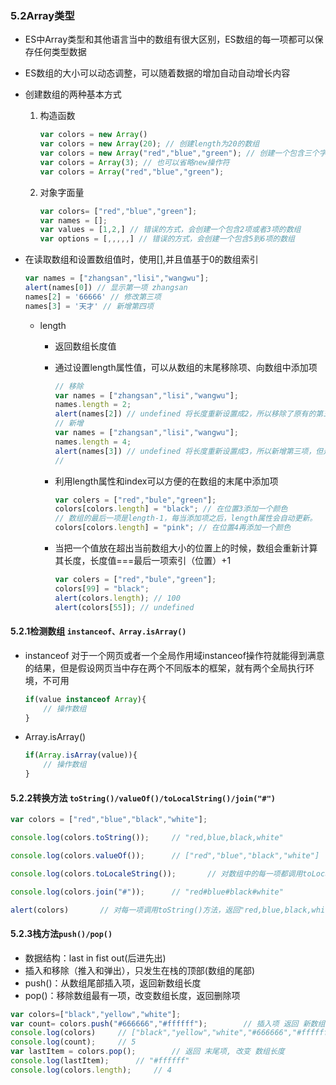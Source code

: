 ### 5.2Array类型
- ES中Array类型和其他语言当中的数组有很大区别，ES数组的每一项都可以保存任何类型数据
- ES数组的大小可以动态调整，可以随着数据的增加自动自动增长内容
- 创建数组的两种基本方式

    1. 构造函数
	
		```javascript
		var colors = new Array()
		var colors = new Array(20); // 创建length为20的数组
		var colors = new Array("red","blue","green"); // 创建一个包含三个字符串值的数组
		var colors = Array(3); // 也可以省略new操作符
		var colors = Array("red","blue","green");
		```
		
    2. 对象字面量
	
		```javascript
		var colors= ["red","blue","green"];
		var names = [];
		var values = [1,2,] // 错误的方式，会创建一个包含2项或者3项的数组
		var options = [,,,,,] // 错误的方式，会创建一个包含5到6项的数组
		```
		
- 在读取数组和设置数组值时，使用[],并且值基于0的数组索引

	```javascript
	var names = ["zhangsan","lisi","wangwu"];
	alert(names[0]) // 显示第一项 zhangsan
	names[2] = '66666' // 修改第三项
	names[3] = '天才' // 新增第四项
	```
	
	- length 
	
        - 返回数组长度值
		
        - 通过设置length属性值，可以从数组的末尾移除项、向数组中添加项
		
            ```javascript
			// 移除
			var names = ["zhangsan","lisi","wangwu"];
			names.length = 2; 
			alert(names[2]) // undefined 将长度重新设置成2，所以移除了原有的第三项
			// 新增
			var names = ["zhangsan","lisi","wangwu"];
			names.length = 4; 
			alert(names[3]) // undefined 将长度重新设置成3，所以新增第三项，但是没有值所以为undefined
			//
            ```   
			
        - 利用length属性和index可以方便的在数组的末尾中添加项
		
            ```javascript
			var colers = ["red","bule","green"];
			colors[colors.length] = "black"; // 在位置3添加一个颜色
			// 数组的最后一项是length-1，每当添加项之后，length属性会自动更新。
			colors[colors.length] = "pink"; // 在位置4再添加一个颜色
            ```
			
        - 当把一个值放在超出当前数组大小的位置上的时候，数组会重新计算其长度，长度值===最后一项索引（位置）+1
		
            ```javascript
			var colers = ["red","bule","green"];
			colors[99] = "black";
			alert(colors.length); // 100     
			alert(colors[55]); // undefined       
           ```
		   
#### 5.2.1检测数组 `instanceof、Array.isArray()`

- instanceof 对于一个网页或者一个全局作用域instanceof操作符就能得到满意的结果，但是假设网页当中存在两个不同版本的框架，就有两个全局执行环境，不可用
    
	```javascript
	if(value instanceof Array){
		// 操作数组
	}
    ```
	
- Array.isArray()

    ```javascript
	if(Array.isArray(value)){
		// 操作数组
	}
    ```

#### 5.2.2转换方法 `toString()/valueOf()/toLocalString()/join("#")`

```javascript
var colors = ["red","blue","black","white"];

console.log(colors.toString());		// "red,blue,black,white"

console.log(colors.valueOf());		// ["red","blue","black","white"]

console.log(colors.toLocaleString());		// 对数组中的每一项都调用toLocaleString(),返回 "red,blue,black,white"

console.log(colors.join("#"));		// "red#blue#black#white"

alert(colors)		// 对每一项调用toString()方法，返回"red,blue,black,white"
```

#### 5.2.3栈方法`push()/pop()`

- 数据结构：last in fist out(后进先出)
- 插入和移除（推入和弹出），只发生在栈的顶部(数组的尾部)
- push()：从数组尾部插入项，返回新数组长度
- pop()：移除数组最有一项，改变数组长度，返回删除项

```javascript
var colors=["black","yellow","white"];
var count= colors.push("#666666","#ffffff");		// 插入项 返回 新数组长度
console.log(colors)		// ["black","yellow","white","#666666","#ffffff"]
console.log(count);		// 5
var lastItem = colors.pop();		// 返回 末尾项, 改变 数组长度
console.log(lastItem);		// "#ffffff"
console.log(colors.length);		// 4	
```
